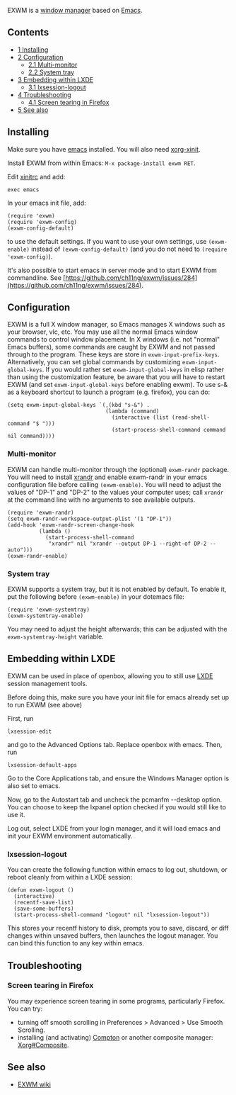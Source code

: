 EXWM is a [window manager](/index.php/Window_manager "Window manager") based on [Emacs](/index.php/Emacs "Emacs").

## Contents

*   [1 Installing](#Installing)
*   [2 Configuration](#Configuration)
    *   [2.1 Multi-monitor](#Multi-monitor)
    *   [2.2 System tray](#System_tray)
*   [3 Embedding within LXDE](#Embedding_within_LXDE)
    *   [3.1 lxsession-logout](#lxsession-logout)
*   [4 Troubleshooting](#Troubleshooting)
    *   [4.1 Screen tearing in Firefox](#Screen_tearing_in_Firefox)
*   [5 See also](#See_also)

## Installing

Make sure you have [emacs](https://www.archlinux.org/packages/?name=emacs) installed. You will also need [xorg-xinit](https://www.archlinux.org/packages/?name=xorg-xinit).

Install EXWM from within Emacs: `M-x package-install exwm RET`.

Edit [xinitrc](/index.php/Xinitrc "Xinitrc") and add:

```
exec emacs

```

In your emacs init file, add:

```
(require 'exwm)
(require 'exwm-config)
(exwm-config-default)

```

to use the default settings. If you want to use your own settings, use `(exwm-enable)` instead of `(exwm-config-default)` (and you do not need to `(require 'exwm-config)`).

It's also possible to start emacs in server mode and to start EXWM from commandline. See [https://github.com/ch11ng/exwm/issues/284](https://github.com/ch11ng/exwm/issues/284).

## Configuration

EXWM is a full X window manager, so Emacs manages X windows such as your browser, vlc, etc. You may use all the normal Emacs window commands to control window placement. In X windows (i.e. not "normal" Emacs buffers), some commands are caught by EXWM and not passed through to the program. These keys are store in `exwm-input-prefix-keys`. Alternatively, you can set global commands by customizing `exwm-input-global-keys`. If you would rather set `exwm-input-global-keys` in elisp rather than using the customization feature, be aware that you will have to restart EXWM (and set `exwm-input-global-keys` before enabling exwm). To use s-& as a keyboard shortcut to launch a program (e.g. firefox), you can do:

```
(setq exwm-input-global-keys `(,(kbd "s-&") .
                               (lambda (command)
                                 (interactive (list (read-shell-command "$ ")))
                                 (start-process-shell-command command nil command))))

```

### Multi-monitor

EXWM can handle multi-monitor through the (optional) `exwm-randr` package. You will need to install [xrandr](/index.php/Xrandr "Xrandr") and enable exwm-randr in your emacs configuration file before calling `(exwm-enable)`. You will need to adjust the values of "DP-1" and "DP-2" to the values your computer uses; call `xrandr` at the command line with no arguments to see available outputs.

```
(require 'exwm-randr)
(setq exwm-randr-workspace-output-plist '(1 "DP-1"))
(add-hook 'exwm-randr-screen-change-hook
          (lambda ()
            (start-process-shell-command
             "xrandr" nil "xrandr --output DP-1 --right-of DP-2 --auto")))
(exwm-randr-enable)

```

### System tray

EXWM supports a system tray, but it is not enabled by default. To enable it, put the following before `(exwm-enable)` in your dotemacs file:

```
(require 'exwm-systemtray)
(exwm-systemtray-enable)

```

You may need to adjust the height afterwards; this can be adjusted with the `exwm-systemtray-height` variable.

## Embedding within LXDE

EXWM can be used in place of openbox, allowing you to still use [LXDE](/index.php/LXDE "LXDE") session management tools.

Before doing this, make sure you have your init file for emacs already set up to run EXWM (see above)

First, run

```
lxsession-edit

```

and go to the Advanced Options tab. Replace openbox with emacs. Then, run

```
lxsession-default-apps

```

Go to the Core Applications tab, and ensure the Windows Manager option is also set to emacs.

Now, go to the Autostart tab and uncheck the pcmanfm --desktop option. You can choose to keep the lxpanel option checked if you would still like to use it.

Log out, select LXDE from your login manager, and it will load emacs and init your EXWM environment automatically.

### lxsession-logout

You can create the following function within emacs to log out, shutdown, or reboot cleanly from within a LXDE session:

```
(defun exwm-logout ()
  (interactive)
  (recentf-save-list)
  (save-some-buffers)
  (start-process-shell-command "logout" nil "lxsession-logout"))

```

This stores your recentf history to disk, prompts you to save, discard, or diff changes within unsaved buffers, then launches the logout manager. You can bind this function to any key within emacs.

## Troubleshooting

### Screen tearing in Firefox

You may experience screen tearing in some programs, particularly Firefox. You can try:

*   turning off smooth scrolling in Preferences > Advanced > Use Smooth Scrolling.
*   installing (and activating) [Compton](/index.php/Compton "Compton") or another composite manager: [Xorg#Composite](/index.php/Xorg#Composite "Xorg").

## See also

*   [EXWM wiki](https://github.com/ch11ng/exwm/wiki)